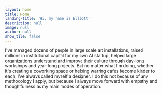 ```yaml
---
layout: home
title: Home
landing-title: 'Hi, my name is Elliott'
description: null
image: null
author: null
show_tile: false
---
```


I've managed dozens of people in large scale art installations, raised millions in institutional capital for my own AI startup, helped large organizations understand and improve their culture through day-long workshops and year-long projects. But no matter what I'm doing, whether it's creating a coworking space or helping warring cafes become kinder to each, I've always called myself a designer. I do this not because of any methodology I apply, but because I always move forward with empathy and thoughtfulness as my main modes of operation.
